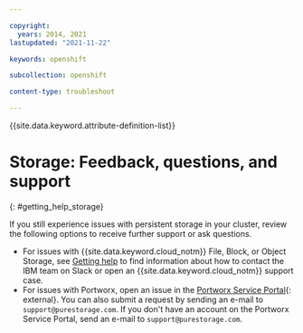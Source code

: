 ```yaml
---

copyright: 
  years: 2014, 2021
lastupdated: "2021-11-22"

keywords: openshift

subcollection: openshift

content-type: troubleshoot

---
```


{{site.data.keyword.attribute-definition-list}}


# Storage: Feedback, questions, and support
{: #getting_help_storage}

If you still experience issues with persistent storage in your cluster, review the following options to receive further support or ask questions.
- For issues with {{site.data.keyword.cloud_notm}} File, Block, or Object Storage, see [Getting help](/docs/containers?topic=containers-get-help) to find information about how to contact the IBM team on Slack or open an {{site.data.keyword.cloud_notm}} support case.
- For issues with Portworx, open an issue in the [Portworx Service Portal](https://pure1.purestorage.com/support){: external}. You can also submit a request by sending an e-mail to `support@purestorage.com`. If you don't have an account on the Portworx Service Portal, send an e-mail to `support@purestorage.com`.




